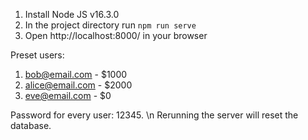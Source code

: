 1. Install Node JS v16.3.0
2. In the project directory run `npm run serve`
3. Open http://localhost:8000/ in your browser

Preset users:
1. bob@email.com - $1000
2. alice@email.com - $2000
3. eve@email.com - $0

Password for every user: 12345. \n
Rerunning the server will reset the database.

